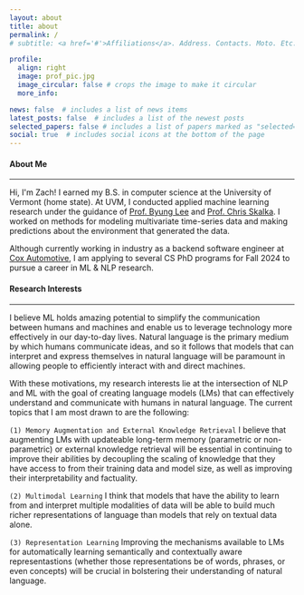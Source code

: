 ```yaml
---
layout: about
title: about
permalink: /
# subtitle: <a href='#'>Affiliations</a>. Address. Contacts. Moto. Etc.

profile:
  align: right
  image: prof_pic.jpg
  image_circular: false # crops the image to make it circular
  more_info:

news: false  # includes a list of news items
latest_posts: false  # includes a list of the newest posts
selected_papers: false # includes a list of papers marked as "selected={true}"
social: true  # includes social icons at the bottom of the page
---
```



#### About Me
---

Hi, I'm Zach! I earned my B.S. in computer science at the University of Vermont (home state). 
At UVM, I conducted applied machine learning research under the guidance of [Prof. Byung Lee](https://bslee.w3.uvm.edu/) and [Prof. Chris Skalka](https://ceskalka.w3.uvm.edu/). 
I worked on methods for modeling multivariate time-series data and making predictions about the environment that generated the data.

Although currently working in industry as a backend software engineer at [Cox Automotive](https://www.coxautoinc.com/), I am applying to several CS PhD programs for Fall 2024 to pursue a career in ML & NLP research.

#### Research Interests
---

I believe ML holds amazing potential to simplify the communication between humans and machines and enable us to leverage technology more effectively in our day-to-day lives. Natural language is the primary medium by which humans communicate ideas, and so it follows that models that can interpret and express themselves in natural language will be paramount in allowing people to efficiently interact with and direct machines. 

With these motivations, my research interests lie at the intersection of NLP and ML with the goal of creating language models (LMs)
that can effectively understand and communicate with humans in natural language. The current topics
that I am most drawn to are the following: 

`(1) Memory Augmentation and External Knowledge Retrieval` I believe that augmenting LMs with updateable long-term memory (parametric or non-parametric) or external
knowledge retrieval will be essential in continuing to improve their abilities by decoupling the scaling of knowledge
that they have access to from their training data and model size, as well as improving their interpretability and
factuality. 

`(2) Multimodal Learning` I think that models that have the ability to learn from and interpret
multiple modalities of data will be able to build much richer representations of language than models that rely on
textual data alone. 

`(3) Representation Learning` Improving the mechanisms available to LMs for automatically
learning semantically and contextually aware representastions (whether those representations be of words, phrases, or
even concepts) will be crucial in bolstering their understanding of natural language.


<!-- 
Write your biography here. Tell the world about yourself.  

Link to your favorite [subreddit](http://reddit.com). You can put a picture in, too. The code is already in, just name your picture `prof_pic.jpg` and put it in the `img/` folder.

Put your address / P.O. box / other info right below your picture. You can also disable any of these elements by editing `profile` property of the YAML header of your `_pages/about.md`. Edit `_bibliography/papers.bib` and Jekyll will render your [publications page](/al-folio/publications/) automatically.

Link to your social media connections, too. This theme is set up to use [Font Awesome icons](https://fontawesome.com/) and [Academicons](https://jpswalsh.github.io/academicons/), like the ones below. Add your Facebook, Twitter, LinkedIn, Google Scholar, or just disable all of them. -->